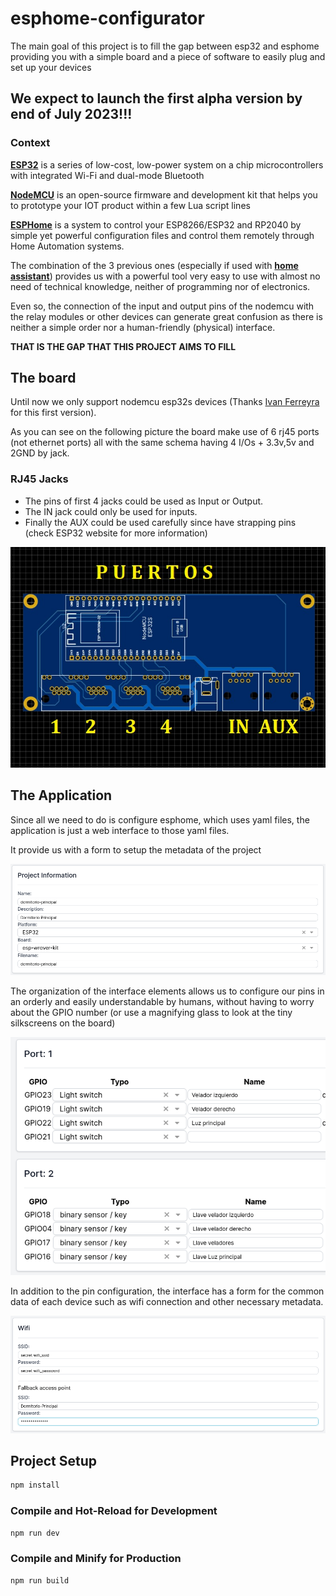 # esphome-configurator

The main goal of this project is to fill the gap between esp32 and esphome providing you with a simple board and a piece of software to easily plug and set up your devices
## We expect to launch the first alpha version by end of July 2023!!!
### Context
[**ESP32**](https://www.espressif.com/en/products/socs/esp32) is a series of low-cost, low-power system on a chip microcontrollers with integrated Wi-Fi and dual-mode Bluetooth

[**NodeMCU**](https://www.nodemcu.com/index_en.html) is an open-source firmware and development kit that helps you to prototype your IOT product within a few Lua script lines

[**ESPHome**](https://esphome.io/)  is a system to control your ESP8266/ESP32 and RP2040 by simple yet powerful configuration files and control them remotely through Home Automation systems.

The combination of the 3 previous ones (especially if used with [**home assistant**](https://www.home-assistant.io/)) provides us with a powerful tool very easy to use with almost no need of technical knowledge, neither of programming nor of electronics.

Even so, the connection of the input and output pins of the nodemcu with the relay modules or other devices can generate great confusion as there is neither a simple order nor a human-friendly (physical) interface. 

**THAT IS THE GAP THAT THIS PROJECT AIMS TO FILL**



## The board

Until now we only support nodemcu esp32s devices (Thanks [Ivan Ferreyra](https://www.instagram.com/ivanelectric90/) for this first version). 

As you can see on the following picture the board make use of 6 rj45 ports (not ethernet ports) all with the same schema having 4 I/Os + 3.3v,5v and 2GND by jack.



### RJ45 Jacks

- The pins of first 4 jacks could be used as Input or Output. 
- The IN jack could only be used for inputs.
- Finally the AUX could be used carefully since have strapping pins (check ESP32 website for more information)

![esphome configurator board preview](/board/ports.jpg)

## The Application

Since all we need to do is configure esphome, which uses yaml files, the application is just a web interface to those yaml files.

It provide us with a form to setup the metadata of the project

![esphome configurator project metadata preview](/assets/project.png)

The organization of the interface elements allows us to configure our pins in an orderly and easily understandable by humans, without having to worry about the GPIO number (or use a magnifying glass to look at the tiny silkscreens on the board)

![esphome configurator ports preview](/assets/ports.png)

In addition to the pin configuration, the interface has a form for the common data of each device such as wifi connection and other necessary metadata.

![esphome configurator common data preview](/assets/common.png)

## Project Setup

```sh
npm install
```

### Compile and Hot-Reload for Development

```sh
npm run dev
```

### Compile and Minify for Production

```sh
npm run build
```
